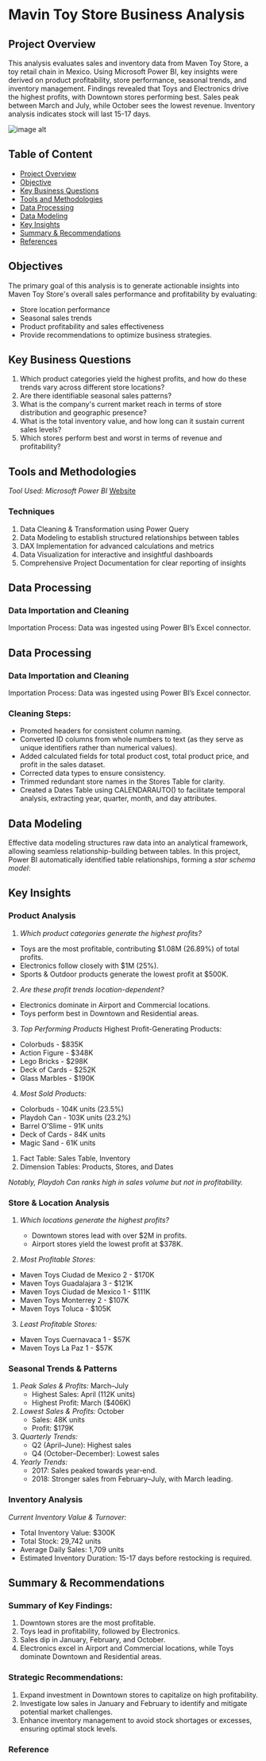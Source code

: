 # Mavin Toy Store Business Analysis



## Project Overview
This analysis evaluates sales and inventory data from Maven Toy Store, a toy retail chain in Mexico. Using Microsoft Power BI, key insights were derived on product profitability, store performance, seasonal trends, and inventory management. Findings revealed that Toys and Electronics drive the highest profits, with Downtown stores performing best. Sales peak between March and July, while October sees the lowest revenue. Inventory analysis indicates stock will last 15-17 days.



![image alt]()





## Table of Content

- [Project Overview](#project-overview)
- [Objective](#objectives)
- [Key Business Questions](#key-business-questions)
- [Tools and Methodologies](#tools-and-methodologies)
- [Data Processing ](#data-processing)
- [Data Modeling](#data-modeling)
- [Key Insights](#key-insights)
- [Summary & Recommendations](#summary-&-recommendations)
- [References](#references)



## Objectives
The primary goal of this analysis is to generate actionable insights into Maven Toy Store's overall sales performance and profitability by evaluating: 
- Store location performance 
- Seasonal sales trends 
- Product profitability and sales effectiveness 
- Provide recommendations to optimize business strategies.



## Key Business Questions 
1. Which product categories yield the highest profits, and how do these trends vary across different store locations?
2. Are there identifiable seasonal sales patterns?
3. What is the company's current market reach in terms of store distribution and geographic presence?
4. What is the total inventory value, and how long can it sustain current sales levels?
5. Which stores perform best and worst in terms of revenue and profitability?


## Tools and Methodologies 
*Tool Used:* *Microsoft Power BI* [Website](https://www.microsoft.com/en-us/power-platform/products/power-bi)


### Techniques
1. Data Cleaning & Transformation using Power Query
2. Data Modeling to establish structured relationships between tables
3. DAX Implementation for advanced calculations and metrics
4. Data Visualization for interactive and insightful dashboards
5. Comprehensive Project Documentation for clear reporting of insights



## Data Processing 



### Data Importation and Cleaning 
Importation Process: Data was ingested using Power BI’s Excel connector. 

## Data Processing 

### Data Importation and Cleaning 
Importation Process: Data was ingested using Power BI’s Excel connector. 

### Cleaning Steps: 
- Promoted headers for consistent column naming. 
- Converted ID columns from whole numbers to text (as they serve as unique identifiers rather than numerical values). 
- Added calculated fields for total product cost, total product price, and profit in the sales dataset. 
- Corrected data types to ensure consistency. 
- Trimmed redundant store names in the Stores Table for clarity. 
- Created a Dates Table using CALENDARAUTO() to facilitate temporal analysis, extracting year, quarter, month, and day attributes.



## Data Modeling 
Effective data modeling structures raw data into an analytical framework, allowing seamless relationship-building between tables. In this project, Power BI automatically identified table relationships, forming a *star schema model*:



## Key Insights


### Product Analysis 
1. *Which product categories generate the highest profits?*
- Toys are the most profitable, contributing $1.08M (26.89%) of total profits. 
- Electronics follow closely with $1M (25%). 
- Sports & Outdoor products generate the lowest profit at $500K.

2. *Are these profit trends location-dependent?*
- Electronics dominate in Airport and Commercial locations. 
- Toys perform best in Downtown and Residential areas.
 
3. *Top Performing Products*
Highest Profit-Generating Products:
- Colorbuds - $835K 
- Action Figure - $348K 
- Lego Bricks - $298K 
- Deck of Cards - $252K 
- Glass Marbles - $190K

4. *Most Sold Products:*
  - Colorbuds - 104K units (23.5%)
  - Playdoh Can - 103K units (23.2%)
  - Barrel O’Slime - 91K units
  - Deck of Cards - 84K units
  - Magic Sand - 61K units

1. Fact Table: Sales Table, Inventory
2. Dimension Tables: Products, Stores, and Dates


*Notably, Playdoh Can ranks high in sales volume but not in profitability.*



### Store & Location Analysis 
1. *Which locations generate the highest profits?*
   - Downtown stores lead with over $2M in profits.
   - Airport stores yield the lowest profit at $378K.
  
2. *Most Profitable Stores:*
  - Maven Toys Ciudad de Mexico 2 - $170K
  - Maven Toys Guadalajara 3 - $121K
  - Maven Toys Ciudad de Mexico 1 - $111K
  - Maven Toys Monterrey 2 - $107K
  - Maven Toys Toluca - $105K


3. *Least Profitable Stores:*
  - Maven Toys Cuernavaca 1 - $57K
  - Maven Toys La Paz 1 - $57K



### Seasonal Trends & Patterns 
1. *Peak Sales & Profits:* March–July
   - Highest Sales: April (112K units)
   - Highest Profit: March ($406K)
2. *Lowest Sales & Profits:* October
   - Sales: 48K units
   - Profit: $179K 
3. *Quarterly Trends:*
   - Q2 (April–June): Highest sales
   - Q4 (October–December): Lowest sales
4. *Yearly Trends:*
   - 2017: Sales peaked towards year-end.
   - 2018: Stronger sales from February–July, with March leading.
  


### Inventory Analysis 
*Current Inventory Value & Turnover:*
- Total Inventory Value: $300K
- Total Stock: 29,742 units
- Average Daily Sales: 1,709 units
- Estimated Inventory Duration: 15-17 days before restocking is required.



## Summary & Recommendations 



### Summary of Key Findings: 
1. Downtown stores are the most profitable. 
2. Toys lead in profitability, followed by Electronics. 
3. Sales dip in January, February, and October. 
4. Electronics excel in Airport and Commercial locations, while Toys dominate Downtown and Residential areas.


### Strategic Recommendations: 
1. Expand investment in Downtown stores to capitalize on high profitability. 
2. Investigate low sales in January and February to identify and mitigate potential market challenges. 
3. Enhance inventory management to avoid stock shortages or excesses, ensuring optimal stock levels.




### Reference
